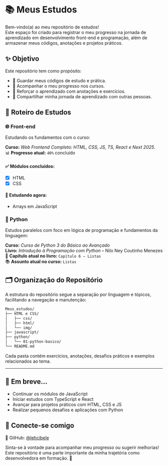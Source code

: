 # 📚 Meus Estudos

Bem-vindo(a) ao meu repositório de estudos!  
Este espaço foi criado para registrar o meu progresso na jornada de aprendizado em desenvolvimento front-end e programação, além de armazenar meus códigos, anotações e projetos práticos.

## ✨ Objetivo

Este repositório tem como propósito:

- 💾 Guardar meus códigos de estudo e prática.
- 📌 Acompanhar o meu progresso nos cursos.
- 🧠 Reforçar o aprendizado com anotações e exercícios.
- 🚀 Compartilhar minha jornada de aprendizado com outras pessoas.

## 🧭 Roteiro de Estudos

### 🌐 Front-end

Estudando os fundamentos com o curso:

**Curso:** _Web Frontend Completo: HTML, CSS, JS, TS, React e Next 2025_. <br>
📊 **Progresso atual:** `40%` concluído

#### ✅ Módulos concluídos:
- [x] HTML
- [x] CSS

#### 📌 Estudando agora:
- Arrays em JavaScript

### 🐍 Python

Estudos paralelos com foco em lógica de programação e fundamentos da linguagem:

**Curso:** _Curso de Python 3 do Básico ao Avançado_  
**Livro:** _Introdução à Programação com Python_ – Nilo Ney Coutinho Menezes  
📘 **Capítulo atual no livro:** `Capítulo 6 – Listas`  
📚 **Assunto atual no curso:** `Listas`


## 🗂 Organização do Repositório

A estrutura do repositório segue a separação por linguagem e tópicos, facilitando a navegação e manutenção:

```bash
Meus_estudos/
├── HTML e CSS/
│   ├── css/
│   ├── html/
│   └── img/
├── javascript/
├── python/
│   └── 01-python-basico/
└── README.md
```

Cada pasta contém exercícios, anotações, desafios práticos e exemplos relacionados ao tema.

---

## 🌱 Em breve...

- Continuar os módulos de JavaScript
- Iniciar estudos com TypeScript e React
- Avançar para projetos práticos com HTML, CSS e JS
- Realizar pequenos desafios e aplicações com Python

## 🤝 Conecte-se comigo

📎 GitHub: [@lehcibele](https://github.com/lehcibele)

Sinta-se à vontade para acompanhar meu progresso ou sugerir melhorias!  
Este repositório é uma parte importante da minha trajetória como desenvolvedora em formação. 🚀
 
